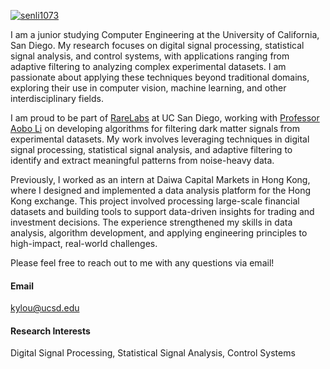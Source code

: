 

[![senli1073](https://img.shields.io/badge/senli1073-github-blue?logo=github)](https://github.com/senli1073)

I am a junior studying Computer Engineering at the University of California, San Diego. My research focuses on digital signal processing, statistical signal analysis, and control systems, with applications ranging from adaptive filtering to analyzing complex experimental datasets. I am passionate about applying these techniques beyond traditional domains, exploring their use in computer vision, machine learning, and other interdisciplinary fields.

I am proud to be part of [RareLabs](https://rarelabs.ucsd.edu/) at UC San Diego, working with [Professor Aobo Li](https://aobol.github.io/AoboLi/) on developing algorithms for filtering dark matter signals from experimental datasets. My work involves leveraging techniques in digital signal processing, statistical signal analysis, and adaptive filtering to identify and extract meaningful patterns from noise-heavy data.

Previously, I worked as an intern at Daiwa Capital Markets in Hong Kong, where I designed and implemented a data analysis platform for the Hong Kong exchange. This project involved processing large-scale financial datasets and building tools to support data-driven insights for trading and investment decisions. The experience strengthened my skills in data analysis, algorithm development, and applying engineering principles to high-impact, real-world challenges.

Please feel free to reach out to me with any questions via email!

#### Email
kylou@ucsd.edu

#### Research Interests
Digital Signal Processing, Statistical Signal Analysis, Control Systems


